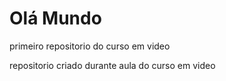 # Olá Mundo
 primeiro repositorio do curso em video

repositorio criado durante aula do curso em video
